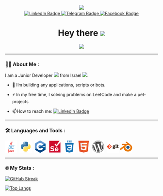 <div id="header" align="center">
  <img src="https://media1.giphy.com/media/v1.Y2lkPTc5MGI3NjExcGZmanF4YzVob2Zta3puMXRxdXV1ajYzMGVoMHM0bDA5cm1vZTZnNyZlcD12MV9pbnRlcm5hbF9naWZfYnlfaWQmY3Q9Zw/nFLW7PNGgN3lI68rdv/giphy.gif" width="100"/>
</div>
<div id="badges" align="center">
  <a href="https://www.linkedin.com/in/daniel-iglin-98411a245/">
    <img src="https://img.shields.io/badge/LinkedIn-blue?style=for-the-badge&logo=linkedin&logoColor=white" alt="LinkedIn Badge"/>
  </a>
  <a href="https://t.me/Foxy87">
    <img src="https://img.shields.io/badge/Telegram-blue?style=for-the-badge&logo=telegram&logoColor=white" alt="Telegram Badge"/>
  </a>
  <a href="https://www.facebook.com/DanielFoxWorks">
    <img src="https://img.shields.io/badge/DanielFoxWorks-blue?style=for-the-badge&logo=facebook&logoColor=white" alt="Facebook Badge"/>
  </a>
</div>
<h1 align="center">
  Hey there
  <img src="https://media.giphy.com/media/hvRJCLFzcasrR4ia7z/giphy.gif" width="30px"/>
</h1>
<div align="center">
  <img src="https://media4.giphy.com/media/v1.Y2lkPTc5MGI3NjExajZhNDU5cmF3YWV4c3BneXp1Z25uMnA0ZWNpbTIyNnIxOGE3bGw1ZiZlcD12MV9pbnRlcm5hbF9naWZfYnlfaWQmY3Q9Zw/CuuSHzuc0O166MRfjt/giphy.gif"/>
</div>

---

### :man_technologist: About Me :
I am a Junior Developer <img src="https://media3.giphy.com/media/v1.Y2lkPTc5MGI3NjExY3psbnltbnd5NDhtMDNrcHcxdjBpZDVjNzl0aDB4dzVxcHJkcDRzOCZlcD12MV9pbnRlcm5hbF9naWZfYnlfaWQmY3Q9Zw/bGgsc5mWoryfgKBx1u/giphy.gif" width="30"> from Israel <img src="https://media3.giphy.com/media/v1.Y2lkPTc5MGI3NjExaGozNjJtbGN0anM0eW5tZzBxaWQxeHBnYTg1N25ldTdyYXFpN2J0cyZlcD12MV9pbnRlcm5hbF9naWZfYnlfaWQmY3Q9Zw/e4muODbpQOmS7j3tV8/giphy.gif" width="30">.
- :telescope: I’m building any applications, scripts or bots.

- :zap: In my free time, I solving problems on LeetCode and make a pet-projects 

- :mailbox:How to reach me: [![Linkedin Badge](https://img.shields.io/badge/Telegram-blue?style=for-the-badge&logo=Telegram&logoColor=white)](t.me/Fox3Den)

---

### :hammer_and_wrench: Languages and Tools :

<div>
  <img src="https://github.com/devicons/devicon/blob/master/icons/java/java-original-wordmark.svg" title="Java" alt="Java" width="40" height="40"/>&nbsp;
  <img src="https://github.com/devicons/devicon/blob/master/icons/python/python-original.svg" title="Python" alt="Python" width="40" height="40"/>&nbsp;
  <img src="https://github.com/devicons/devicon/blob/master/icons/cplusplus/cplusplus-original.svg" title="C++" alt="C++" width="40" height="40"/>&nbsp;
  <img src="https://github.com/devicons/devicon/blob/master/icons/selenium/selenium-original.svg" title="Selenium" alt="Selenium" width="40" height="40"/>&nbsp;
  <img src="https://github.com/devicons/devicon/blob/master/icons/css3/css3-plain-wordmark.svg"  title="CSS3" alt="CSS" width="40" height="40"/>&nbsp;
  <img src="https://github.com/devicons/devicon/blob/master/icons/html5/html5-original.svg" title="HTML5" alt="HTML" width="40" height="40"/>&nbsp;
  <img src="https://github.com/devicons/devicon/blob/master/icons/wordpress/wordpress-plain.svg" title="Wordpress" alt="Wordpress" width="40" height="40"/>&nbsp;
  <img src="https://github.com/devicons/devicon/blob/master/icons/git/git-original-wordmark.svg" title="Git" **alt="Git" width="40" height="40"/>
  <img src="https://github.com/devicons/devicon/blob/master/icons/blender/blender-original.svg" title="Blender" alt="Blender" width="40" height="40"/>&nbsp;
</div>

---

### :fire: My Stats :

[![GitHub Streak](https://streak-stats.demolab.com?user=foxy-87&theme=dark)](https://git.io/streak-stats)

[![Top Langs](https://github-readme-stats.vercel.app/api/top-langs/?username=foxy-87&show_icons=true&theme=darcula)](https://github.com/anuraghazra/github-readme-stats)
